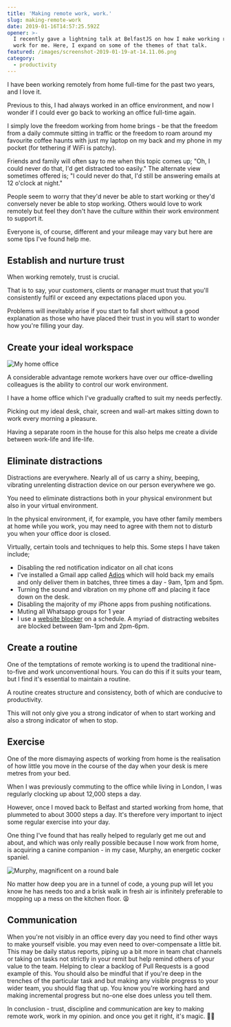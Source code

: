```yaml
---
title: 'Making remote work, work.'
slug: making-remote-work
date: 2019-01-16T14:57:25.592Z
opener: >-
  I recently gave a lightning talk at BelfastJS on how I make working remotely,
  work for me. Here, I expand on some of the themes of that talk.
featured: /images/screenshot-2019-01-19-at-14.11.06.png
category:
  - productivity
---
```

I have been working remotely from home full-time for the past two years, and I love it. 

Previous to this, I had always worked in an office environment, and now I wonder if I could ever go back to working an office full-time again. 

I simply love the freedom working from home brings - be that the freedom from a daily commute sitting in traffic or the freedom to roam around my favourite coffee haunts with just my laptop on my back and my phone in my pocket (for tethering if WiFi is patchy).

Friends and family will often say to me when this topic comes up; "Oh, I could never do that, I'd get distracted too easily." The alternate view sometimes offered is; "I could never do that, I'd still be answering emails at 12 o'clock at night." 

People seem to worry that they'd never be able to start working or they'd conversely never be able to stop working. Others would love to work remotely but feel they don't have the culture within their work environment to support it.

Everyone is, of course, different and your mileage may vary but here are some tips I've found help me.

## Establish and nurture trust

When working remotely, trust is crucial. 

That is to say, your customers, clients or manager must trust that you'll consistently fulfil or exceed any expectations placed upon you. 

Problems will inevitably arise if you start to fall short without a good explanation as those who have placed their trust in you will start to wonder how you're filling your day.

## Create your ideal workspace

![My home office](/images/screenshot-2019-01-19-at-13.52.39.png "My home office")

A considerable advantage remote workers have over our office-dwelling colleagues is the ability to control our work environment. 

I have a home office which I've gradually crafted to suit my needs perfectly. 

Picking out my ideal desk, chair, screen and wall-art makes sitting down to work every morning a pleasure. 

Having a separate room in the house for this also helps me create a divide between work-life and life-life.

## Eliminate distractions

Distractions are everywhere. Nearly all of us carry a shiny, beeping, vibrating unrelenting distraction device on our person everywhere we go. 

You need to eliminate distractions both in your physical environment but also in your virtual environment. 

In the physical environment, if, for example, you have other family members at home while you work, you may need to agree with them not to disturb you when your office door is closed. 

Virtually, certain tools and techniques to help this. Some steps I have taken include;

* Disabling the red notification indicator on all chat icons 
* I've installed a Gmail app called [Adios](https://adios.ai/) which will hold back my emails and only deliver them in batches, three times a day - 9am, 1pm and 5pm.
* Turning the sound and vibration on my phone off and placing it face down on the desk.
* Disabling the majority of my iPhone apps from pushing notifications.
* Muting all Whatsapp groups for 1 year
* I use a [website blocker](https://heyfocus.com/) on a schedule. A myriad of distracting websites are blocked between 9am-1pm and 2pm-6pm.

## Create a routine

One of the temptations of remote working is to upend the traditional nine-to-five and work unconventional hours. You can do this if it suits your team, but I find it's essential to maintain a routine. 

A routine creates structure and consistency, both of which are conducive to productivity. 

This will not only give you a strong indicator of when to start working and also a strong indicator of when to stop.

## Exercise

One of the more dismaying aspects of working from home is the realisation of how little you move in the course of the day when your desk is mere metres from your bed. 

When I was previously commuting to the office while living in London, I was regularly clocking up about 12,000 steps a day. 

However, once I moved back to Belfast and started working from home, that plummeted to about 3000 steps a day. It's therefore very important to inject some regular exercise into your day. 

One thing I've found that has really helped to regularly get me out and about, and which was only really possible because I now work from home, is acquiring a canine companion - in my case, Murphy, an energetic cocker spaniel.

![Murphy, magnificent on a round bale](/images/screenshot-2019-01-19-at-14.04.54.png "Murphy, magnificent on a round bale")

No matter how deep you are in a tunnel of code, a young pup will let you know he has needs too and a brisk walk in fresh air is infinitely preferable to mopping up a mess on the kitchen floor. 😫

## Communication

When you're not visibly in an office every day you need to find other ways to make yourself visible. you may even need to over-compensate a little bit. This may be daily status reports, piping up a bit more in team chat channels or taking on tasks not strictly in your remit but help remind others of your value to the team. Helping to clear a backlog of Pull Requests is a good example of this. You should also be mindful that if you're deep in the trenches of the particular task and but making any visible progress to your wider team, you should flag that up. You know you're working hard and making incremental progress but no-one else does unless you tell them.

In conclusion - trust, discipline and communication are key to making remote work, work in my opinion. and once you get it right, it's magic. 👌🏻
